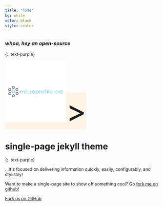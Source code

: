 ```yaml
---
title: "home"
bg: white
color: black
style: center
---
```


### *whoa, hey an open-source*
{: .text-purple}

<span class="fa-stack subtlecircle" style="font-size:100px; background:rgba(255,166,0,0.1)">
    <img src="img/microprofile-ext.png" alt="section icon" />>
    <i class="fa fa-circle fa-stack-2x text-white"></i>
    <i class="fa fa-bicycle fa-stack-1x text-orange"></i>
    
</span>

# single-page jekyll theme
{: .text-purple}


…it's focused on delivering information quickly, easily, configurably, and stylishly!

Want to make a single-page site to show off something cool? Go [fork me on github!](https://github.com/t413/SinglePaged)

<span id="forkongithub">
  <a href="{{ site.source_link }}" class="bg-grey">
    Fork us on GitHub
  </a>
</span>

